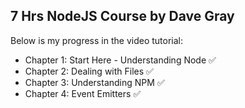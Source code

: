 ## 7 Hrs NodeJS Course by Dave Gray

Below is my progress in the video tutorial:
* Chapter 1: Start Here - Understanding Node :white_check_mark: 
* Chapter 2: Dealing with Files :white_check_mark: 
* Chapter 3: Understanding NPM :white_check_mark: 
* Chapter 4: Event Emitters :white_check_mark: 

